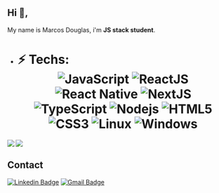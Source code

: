## Hi 👋, 
My name is Marcos Douglas, i'm **JS stack student**. 

-  # ⚡ Techs: <div align="center"> ![JavaScript](https://img.shields.io/badge/-JavaScript-%23F7DF1C?style=flat-square&logo=javascript&logoColor=000000&labelColor=%23F7DF1C&color=%23FFCE5A) ![ReactJS](https://img.shields.io/badge/-ReactJS-%23282C34?style=flat-square&logo=react) ![React Native](https://img.shields.io/badge/-React%20Native-%23282C34?style=flat-square&logo=react) ![NextJS](https://img.shields.io/badge/-NextJs-%231572B6?style=flat-square&logo=react) ![TypeScript](https://img.shields.io/badge/-TypeScript-%23282C34?style=flat-square&logo=typescript&logoColor=007bcd) ![Nodejs](https://img.shields.io/badge/-Nodejs-black?style=flat-square&logo=Node.js) ![HTML5](https://img.shields.io/badge/-HTML5-%23E44D27?style=flat-square&logo=html5&logoColor=ffffff) ![CSS3](https://img.shields.io/badge/-CSS3-%231572B6?style=flat-square&logo=css3) ![Linux](https://img.shields.io/badge/-linux-%231572B6?style=flat-square&logo=linux) ![Windows](https://img.shields.io/badge/-windows-%231572B6?style=flat-square&logo=windows)
  </div>

<a href="https://github.com/Atanazio01/github-readme-stats">
  <img align="center" src="https://github-readme-stats.vercel.app/api?username=Atanazio01&show_icons=true&theme=dracula" />
</a>
<a href="https://github.com/Atanazio01/convoychat">
  <img align="left" src="https://github-readme-stats.vercel.app/api/top-langs/?username=Atanazio01&theme=dracula" />
</a>

## Contact
[![Linkedin Badge](https://img.shields.io/badge/-marcosdouglas-blue?style=flat-square&logo=Linkedin&logoColor=white&link=https://www.linkedin.com/in/luizfernandoo/)](https://www.linkedin.com/in/luizfernandoo/)
[![Gmail Badge](https://img.shields.io/badge/-devfernandoof@gmail.com-c14438?style=flat-square&logo=Mail.Ru&logoColor=white&link=mailto:devfernandoof@gmail.com)](mailto:devfernandoof@gmail.com)
